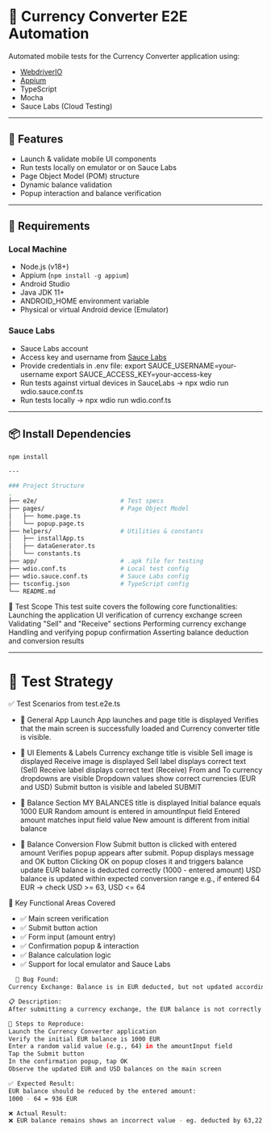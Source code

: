 # 📱 Currency Converter E2E Automation

Automated mobile tests for the Currency Converter application using:
- [WebdriverIO](https://webdriver.io/)
- [Appium](https://appium.io/)
- TypeScript
- Mocha
- Sauce Labs (Cloud Testing)

---

## 🚀 Features

- Launch & validate mobile UI components
- Run tests locally on emulator or on Sauce Labs
- Page Object Model (POM) structure
- Dynamic balance validation
- Popup interaction and balance verification

---

## 🔧 Requirements

### Local Machine
- Node.js (v18+)
- Appium (`npm install -g appium`)
- Android Studio
- Java JDK 11+
- ANDROID_HOME environment variable
- Physical or virtual Android device (Emulator)

### Sauce Labs
- Sauce Labs account
- Access key and username from [Sauce Labs](https://app.saucelabs.com/)
- Provide credentials in .env file:
export SAUCE_USERNAME=your-username
export SAUCE_ACCESS_KEY=your-access-key
- Run tests against virtual devices in SauceLabs -> npx wdio run wdio.sauce.conf.ts
- Run tests locally -> npx wdio run wdio.conf.ts


---

## 📦 Install Dependencies

```bash
npm install

---

### Project Structure 
.
├── e2e/                       # Test specs
├── pages/                     # Page Object Model
│   ├── home.page.ts
│   └── popup.page.ts
├── helpers/                   # Utilities & constants
│   ├── installApp.ts
│   ├── dataGenerator.ts
│   └── constants.ts
├── app/                       # .apk file for testing
├── wdio.conf.ts               # Local test config
├── wdio.sauce.conf.ts         # Sauce Labs config
├── tsconfig.json              # TypeScript config
└── README.md
```

📝 Test Scope
This test suite covers the following core functionalities:
Launching the application
UI verification of currency exchange screen
Validating "Sell" and "Receive" sections
Performing currency exchange
Handling and verifying popup confirmation
Asserting balance deduction and conversion results

---

# 🧪 Test Strategy
✅ Test Scenarios from test.e2e.ts
- 🔹 General App Launch
App launches and page title is displayed
Verifies that the main screen is successfully loaded and Currency converter title is visible.

- 🔹 UI Elements & Labels
Currency exchange title is visible
Sell image is displayed
Receive image is displayed
Sell label displays correct text (Sell)
Receive label displays correct text (Receive)
From and To currency dropdowns are visible
Dropdown values show correct currencies (EUR and USD)
Submit button is visible and labeled SUBMIT

- 🔹 Balance Section
MY BALANCES title is displayed
Initial balance equals 1000 EUR
Random amount is entered in amountInput field
Entered amount matches input field value
New amount is different from initial balance

- 🔹 Balance Conversion Flow
Submit button is clicked with entered amount
Verifies popup appears after submit.
Popup displays message and OK button
Clicking OK on popup closes it and triggers balance update
EUR balance is deducted correctly (1000 - entered amount)
USD balance is updated within expected conversion range
e.g., if entered 64 EUR → check USD >= 63, USD <= 64


🧩 Key Functional Areas Covered
- ✅ Main screen verification
- ✅ Submit button action
- ✅ Form input (amount entry)
- ✅ Confirmation popup & interaction
- ✅ Balance calculation logic
- ✅ Support for local emulator and Sauce Labs

```bash
  🐞 Bug Found:
Currency Exchange: Balance is in EUR deducted, but not updated accordingly

📋 Description:
After submitting a currency exchange, the EUR balance is not correctly updated.

📌 Steps to Reproduce:
Launch the Currency Converter application
Verify the initial EUR balance is 1000 EUR
Enter a random valid value (e.g., 64) in the amountInput field
Tap the Submit button
In the confirmation popup, tap OK
Observe the updated EUR and USD balances on the main screen

✅ Expected Result:
EUR balance should be reduced by the entered amount:
1000 - 64 = 936 EUR

❌ Actual Result:
❌ EUR balance remains shows an incorrect value - eg. deducted by 63,22 instead of 64
```
